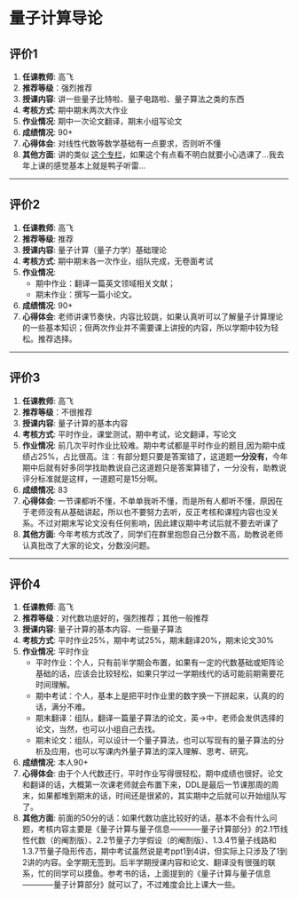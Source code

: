 # 量子计算导论

## 评价1

1. **任课教师**: 高飞
2. **推荐等级**：强烈推荐
3. **授课内容**: 讲一些量子比特啦、量子电路啦、量子算法之类的东西
4. **考核方式**: 期中期末两次大作业
5. **作业情况**: 期中一次论文翻译，期末小组写论文
6. **成绩情况**: 90+
7. **心得体会**: 对线性代数等数学基础有一点要求，否则听不懂
8. **其他方面**: 讲的类似 [这个专栏](https://zhuanlan.zhihu.com/c_1068877805210685440)，如果这个有点看不明白就要小心选课了...我去年上课的感觉基本上就是鸭子听雷...

---

## 评价2

1. **任课教师**: 高飞
2. **推荐等级**: 推荐
3. **授课内容**: 量子计算（量子力学）基础理论
4. **考核方式**: 期中期末各一次作业，组队完成，无卷面考试
5. **作业情况**: 
    * 期中作业：翻译一篇英文领域相关文献；
    * 期末作业：撰写一篇小论文。
6. **成绩情况**: 90+
7. **心得体会**: 老师讲课节奏快，内容比较跳，如果认真听可以了解量子计算理论的一些基本知识；但两次作业并不需要课上讲授的内容，所以学期中较为轻松。推荐选择。

---

## 评价3

1. **任课教师**: 高飞
2. **推荐等级**：不很推荐
3. **授课内容**: 量子计算的基本内容
4. **考核方式**: 平时作业，课堂测试，期中考试，论文翻译，写论文
5. **作业情况**: 前几次平时作业比较难。期中考试都是平时作业的题目,因为期中成绩占25%，占比很高。注：有部分题只要是答案错了，这道题**一分没有**，今年期中后就有好多同学找助教说自己这道题只是答案算错了，一分没有，助教说评分标准就是这样，一道题可是15分啊。
6. **成绩情况**: 83
7. **心得体会**: 一节课都听不懂，不单单我听不懂，而是所有人都听不懂，原因在于老师没有从基础讲起，所以也不要努力去听，反正考核和课程内容也没关系。不过对期末写论文没有任何影响，因此建议期中考试后就不要去听课了
8. **其他方面**: 今年考核方式改了，同学们在群里抱怨自己分数不高，助教说老师认真批改了大家的论文，分数没问题。

---

## 评价4

1. **任课教师**: 高飞
2. **推荐等级**：对代数功底好的，强烈推荐；其他一般推荐
3. **授课内容**: 量子计算的基本内容、一些量子算法
4. **考核方式**: 平时作业25%，期中考试25%，期末翻译20%，期末论文30%
5. **作业情况**: 平时作业
    * 平时作业：个人，只有前半学期会布置，如果有一定的代数基础或矩阵论基础的话，应该会比较轻松，如果只学过一学期线代的话可能前期需要花时间理解。
    * 期中考试：个人，基本上是把平时作业里的数字换一下拼起来，认真的的话，满分不难。
    * 期末翻译：组队，翻译一篇量子算法的论文，英→中，老师会发供选择的论文，当然，也可以小组自己去找。
    * 期末论文：组队，可以设计一个量子算法，也可以写现有的量子算法的分析及应用，也可以写课内外量子算法的深入理解、思考、研究。
6. **成绩情况**: 本人90+
7. **心得体会**: 由于个人代数还行，平时作业写得很轻松，期中成绩也很好。论文和翻译的话，大概第一次课老师就会布置下来，DDL是最后一节课那周的周末，如果都堆到期末的话，时间还是很紧的，其实期中之后就可以开始组队写了。
8. **其他方面**: 前面的50分的话：如果代数功底比较好的话，基本不会有什么问题，考核内容主要是《量子计算与量子信息————量子计算部分》的2.1节线性代数（的阉割版）、2.2节量子力学假设（的阉割版）、1.3.4节量子线路和1.3.7节量子隐形传态，期中考试虽然说是考ppt1到4讲，但实际上只涉及了1到2讲的内容。全学期无签到。后半学期授课内容和论文、翻译没有很强的联系，忙的同学可以摸鱼。参考书的话，上面提到的《量子计算与量子信息————量子计算部分》就可以了，不过难度会比上课大一些。
